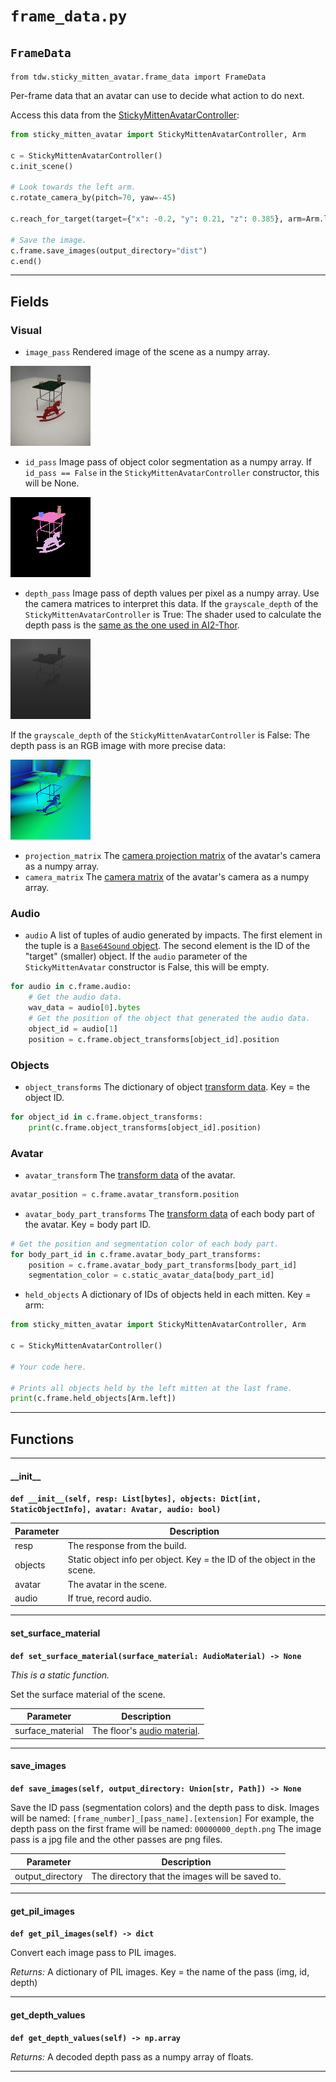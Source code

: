 # `frame_data.py`

## `FrameData`

`from tdw.sticky_mitten_avatar.frame_data import FrameData`

Per-frame data that an avatar can use to decide what action to do next.

Access this data from the [StickyMittenAvatarController](sma_controller.md):

```python
from sticky_mitten_avatar import StickyMittenAvatarController, Arm

c = StickyMittenAvatarController()
c.init_scene()

# Look towards the left arm.
c.rotate_camera_by(pitch=70, yaw=-45)

c.reach_for_target(target={"x": -0.2, "y": 0.21, "z": 0.385}, arm=Arm.left)

# Save the image.
c.frame.save_images(output_directory="dist")
c.end()
```

***

## Fields

### Visual

- `image_pass` Rendered image of the scene as a numpy array.

 ![](images/pass_masks/img_0.jpg)

- `id_pass` Image pass of object color segmentation as a numpy array. If `id_pass == False` in the `StickyMittenAvatarController` constructor, this will be None.

 ![](images/pass_masks/id_0.png)

- `depth_pass` Image pass of depth values per pixel as a numpy array. Use the camera matrices to interpret this data.
   If the `grayscale_depth` of the `StickyMittenAvatarController` is True: The shader used to calculate the depth pass is the [same as the one used in AI2-Thor](https://github.com/allenai/ai2thor/blob/master/unity/Assets/ImageSynthesis/Shaders/DepthBW.shader).

 ![](images/pass_masks/depth_simple_0.png)

 If the `grayscale_depth` of the `StickyMittenAvatarController` is False: The depth pass is an RGB image with more precise data:

 ![](images/pass_masks/depth_0.png)

- `projection_matrix` The [camera projection matrix](https://github.com/threedworld-mit/tdw/blob/master/Documentation/api/output_data.md#cameramatrices) of the avatar's camera as a numpy array.
- `camera_matrix` The [camera matrix](https://github.com/threedworld-mit/tdw/blob/master/Documentation/api/output_data.md#cameramatrices) of the avatar's camera as a numpy array.

### Audio

- `audio` A list of tuples of audio generated by impacts. The first element in the tuple is a [`Base64Sound` object](https://github.com/threedworld-mit/tdw/blob/master/Documentation/python/py_impact.md#base64sound).
          The second element is the ID of the "target" (smaller) object.
          If the `audio` parameter of the `StickyMittenAvatar` constructor is False, this will be empty.

```python
for audio in c.frame.audio:
    # Get the audio data.
    wav_data = audio[0].bytes
    # Get the position of the object that generated the audio data.
    object_id = audio[1]
    position = c.frame.object_transforms[object_id].position
```

### Objects

- `object_transforms` The dictionary of object [transform data](transform.md). Key = the object ID.

```python
for object_id in c.frame.object_transforms:
    print(c.frame.object_transforms[object_id].position)
```

### Avatar

- `avatar_transform` The [transform data](transform.md) of the avatar.

```python
avatar_position = c.frame.avatar_transform.position
```

- `avatar_body_part_transforms` The [transform data](transform.md) of each body part of the avatar. Key = body part ID.

```python
# Get the position and segmentation color of each body part.
for body_part_id in c.frame.avatar_body_part_transforms:
    position = c.frame.avatar_body_part_transforms[body_part_id]
    segmentation_color = c.static_avatar_data[body_part_id]
```

- `held_objects` A dictionary of IDs of objects held in each mitten. Key = arm:

```python
from sticky_mitten_avatar import StickyMittenAvatarController, Arm

c = StickyMittenAvatarController()

# Your code here.

# Prints all objects held by the left mitten at the last frame.
print(c.frame.held_objects[Arm.left])
```

***

## Functions

***

#### \_\_init\_\_

**`def __init__(self, resp: List[bytes], objects: Dict[int, StaticObjectInfo], avatar: Avatar, audio: bool)`**


| Parameter | Description |
| --- | --- |
| resp | The response from the build. |
| objects | Static object info per object. Key = the ID of the object in the scene. |
| avatar | The avatar in the scene. |
| audio | If true, record audio. |

***

#### set_surface_material

**`def set_surface_material(surface_material: AudioMaterial) -> None`**

_This is a static function._

Set the surface material of the scene.

| Parameter | Description |
| --- | --- |
| surface_material | The floor's [audio material](https://github.com/threedworld-mit/tdw/blob/master/Documentation/python/py_impact.md#audiomaterialenum). |

***

#### save_images

**`def save_images(self, output_directory: Union[str, Path]) -> None`**

Save the ID pass (segmentation colors) and the depth pass to disk.
Images will be named: `[frame_number]_[pass_name].[extension]`
For example, the depth pass on the first frame will be named: `00000000_depth.png`
The image pass is a jpg file and the other passes are png files.

| Parameter | Description |
| --- | --- |
| output_directory | The directory that the images will be saved to. |

***

#### get_pil_images

**`def get_pil_images(self) -> dict`**

Convert each image pass to PIL images.

_Returns:_  A dictionary of PIL images. Key = the name of the pass (img, id, depth)

***

#### get_depth_values

**`def get_depth_values(self) -> np.array`**

_Returns:_  A decoded depth pass as a numpy array of floats.

***

